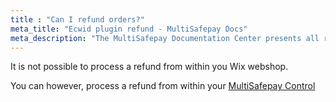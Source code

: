 ```yaml
---
title : "Can I refund orders?"
meta_title: "Ecwid plugin refund - MultiSafepay Docs"
meta_description: "The MultiSafepay Documentation Center presents all relevant information about our Plugins and API. You can also find support pages for payment methods, tools and general questions as well as the contact details of our Support and Integration Teams."
---
```


It is not possible to process a refund from within you Wix webshop.

You can however, process a refund from within your [MultiSafepay Control](https://merchant.multisafepay.com)
